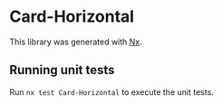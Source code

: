 # Card-Horizontal

This library was generated with [Nx](https://nx.dev).

## Running unit tests

Run `nx test Card-Horizontal` to execute the unit tests.
